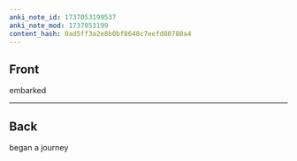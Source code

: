 ```yaml
---
anki_note_id: 1737053199537
anki_note_mod: 1737053199
content_hash: 0ad5ff3a2e8b0bf8648c7eefd80780a4
---
```


## Front

embarked

<hr/>

## Back

began a journey
